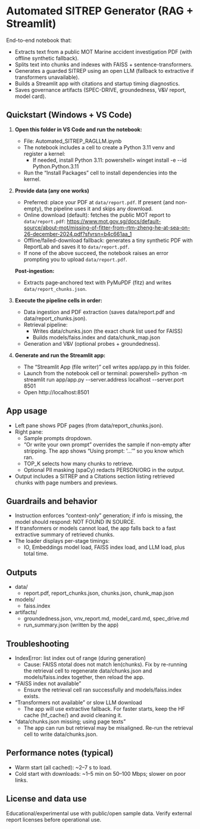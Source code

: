 # Automated SITREP Generator (RAG + Streamlit)

End-to-end notebook that:
- Extracts text from a public MOT Marine accident investigation PDF (with offline synthetic fallback).
- Splits text into chunks and indexes with FAISS + sentence-transformers.
- Generates a guarded SITREP using an open LLM (fallback to extractive if transformers unavailable).
- Builds a Streamlit app with citations and startup timing diagnostics.
- Saves governance artifacts (SPEC-DRIVE, groundedness, V&V report, model card).

## Quickstart (Windows + VS Code)

1) **Open this folder in VS Code and run the notebook:**
   - File: Automated_SITREP_RAGLLM.ipynb
   - The notebook includes a cell to create a Python 3.11 venv and register a kernel:
     - If needed, install Python 3.11:
       powershell> winget install -e --id Python.Python.3.11
   - Run the “Install Packages” cell to install dependencies into the kernel.

2) **Provide data (any one works)**
      - Preferred: place your PDF at `data/report.pdf`. If present (and non-empty), the pipeline uses it and skips any download.
      - Online download (default): fetches the public MOT report to `data/report.pdf`:
        https://www.mot.gov.sg/docs/default-source/about-mot/missing-of-fitter-from-rtm-zheng-he-at-sea-on-26-december-2024.pdf?sfvrsn=b4c661aa_1
      - Offline/failed-download fallback: generates a tiny synthetic PDF with ReportLab and saves it to `data/report.pdf`.
      - If none of the above succeed, the notebook raises an error prompting you to upload `data/report.pdf`.

      **Post‑ingestion:**
      - Extracts page‑anchored text with PyMuPDF (fitz) and writes `data/report_chunks.json`.

  
3) **Execute the pipeline cells in order:**
   - Data ingestion and PDF extraction (saves data/report.pdf and data/report_chunks.json).
   - Retrieval pipeline:
     - Writes data/chunks.json (the exact chunk list used for FAISS)
     - Builds models/faiss.index and data/chunk_map.json
   - Generation and V&V (optional probes + groundedness).

4) **Generate and run the Streamlit app:**
   - The “Streamlit App (file writer)” cell writes app/app.py in this folder.
   - Launch from the notebook cell or terminal:
     powershell> python -m streamlit run app/app.py --server.address localhost --server.port 8501
   - Open http://localhost:8501

## App usage
- Left pane shows PDF pages (from data/report_chunks.json).
- Right pane:
  - Sample prompts dropdown.
  - “Or write your own prompt” overrides the sample if non-empty after stripping. The app shows “Using prompt: '...’” so you know which ran.
  - TOP_K selects how many chunks to retrieve.
  - Optional PII masking (spaCy) redacts PERSON/ORG in the output.
- Output includes a SITREP and a Citations section listing retrieved chunks with page numbers and previews.

## Guardrails and behavior
- Instruction enforces “context-only” generation; if info is missing, the model should respond: NOT FOUND IN SOURCE.
- If transformers or models cannot load, the app falls back to a fast extractive summary of retrieved chunks.
- The loader displays per-stage timings:
  - IO, Embeddings model load, FAISS index load, and LLM load, plus total time.

## Outputs
- data/
  - report.pdf, report_chunks.json, chunks.json, chunk_map.json
- models/
  - faiss.index
- artifacts/
  - groundedness.json, vnv_report.md, model_card.md, spec_drive.md
  - run_summary.json (written by the app)

## Troubleshooting
- IndexError: list index out of range (during generation)
  - Cause: FAISS ntotal does not match len(chunks). Fix by re-running the retrieval cell to regenerate data/chunks.json and models/faiss.index together, then reload the app.
- “FAISS index not available”
  - Ensure the retrieval cell ran successfully and models/faiss.index exists.
- “Transformers not available” or slow LLM download
  - The app will use extractive fallback. For faster starts, keep the HF cache (hf_cache/) and avoid cleaning it.
- “data/chunks.json missing; using page texts”
  - The app can run but retrieval may be misaligned. Re-run the retrieval cell to write data/chunks.json.

## Performance notes (typical)
- Warm start (all cached): ~2–7 s to load.
- Cold start with downloads: ~1–5 min on 50–100 Mbps; slower on poor links.

## License and data use
Educational/experimental use with public/open sample data. Verify external report licenses before operational use.